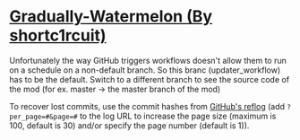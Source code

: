 # [Gradually-Watermelon (By shortc1rcuit)](https://github.com/shortc1rcuit/Gradually-Watermelon)

Unfortunately the way GitHub triggers workflows doesn't allow them to run on a schedule on a non-default branch. So this branc (updater_workflow) has to be the default. Switch to a different branch to see the source code of the mod (for ex. master -> the master branch of the mod)

To recover lost commits, use the commit hashes from [GitHub's reflog](https://api.github.com/repos/KtaneModules/Gradually-Watermelon-shortc1rcuit/events) (add `?per_page=#&page=#` to the log URL to increase the page size (maximum is 100, default is 30) and/or specify the page number (default is 1)).
